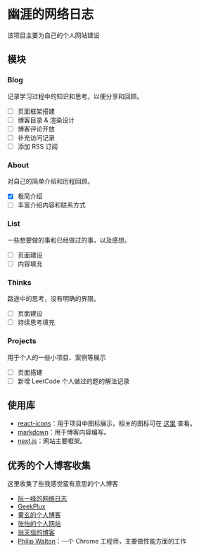 # 幽涯的网络日志

该项目主要为自己的个人网站建设

## 模块

### Blog

记录学习过程中的知识和思考，以便分享和回顾。

- [ ] 页面框架搭建
- [ ] 博客目录 & 渲染设计
- [ ] 博客评论开放
- [ ] 补充访问记录
- [ ] 添加 RSS 订阅

### About

对自己的简单介绍和历程回顾。

- [x] 极简介绍
- [ ] 丰富介绍内容和联系方式

### List

一些想要做的事和已经做过的事，以及感想。

- [ ] 页面建设
- [ ] 内容填充

### Thinks

路途中的思考，没有明确的界限。

- [ ] 页面建设
- [ ] 持续思考填充

### Projects

用于个人的一些小项目、案例等展示

- [ ] 页面搭建
- [ ] 新增 LeetCode 个人做过的题的解法记录

## 使用库

- [react-icons](https://github.com/react-icons/react-icons)：用于项目中图标展示，相关的图标可在 [这里](https://react-icons.github.io/react-icons/icons?name=fa) 查看。
- [markdown](https://markdown.com.cn/)：用于博客内容编写。
- [next.js](https://nextjs.org/)：网站主要框架。

## 优秀的个人博客收集

这里收集了些我感觉蛮有意思的个人博客

- [阮一峰的网络日志](http://www.ruanyifeng.com/blog/)
- [GeekPlux](https://geekplux.com/)
- [黄玄的个人博客](https://huangxuan.me/)
- [张怡的个人网站](http://codewithzhangyi.com/)
- [翁天信的博客](https://blog.dandyweng.com/)
- [Philip Walton](https://philipwalton.com/)：一个 Chrome 工程师，主要做性能方面的工作
